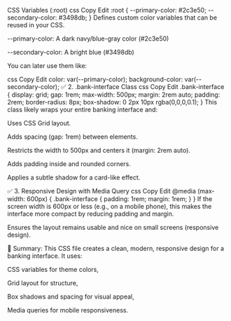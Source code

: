 CSS Variables (:root)
css
Copy
Edit
:root {
  --primary-color: #2c3e50;
  --secondary-color: #3498db;
}
Defines custom color variables that can be reused in your CSS.

--primary-color: A dark navy/blue-gray color (#2c3e50)

--secondary-color: A bright blue (#3498db)

You can later use them like:

css
Copy
Edit
color: var(--primary-color);
background-color: var(--secondary-color);
✅ 2. .bank-interface Class
css
Copy
Edit
.bank-interface {
  display: grid;
  gap: 1rem;
  max-width: 500px;
  margin: 2rem auto;
  padding: 2rem;
  border-radius: 8px;
  box-shadow: 0 2px 10px rgba(0,0,0,0.1);
}
This class likely wraps your entire banking interface and:

Uses CSS Grid layout.

Adds spacing (gap: 1rem) between elements.

Restricts the width to 500px and centers it (margin: 2rem auto).

Adds padding inside and rounded corners.

Applies a subtle shadow for a card-like effect.

✅ 3. Responsive Design with Media Query
css
Copy
Edit
@media (max-width: 600px) {
  .bank-interface {
    padding: 1rem;
    margin: 1rem;
  }
}
If the screen width is 600px or less (e.g., on a mobile phone), this makes the interface more compact by reducing padding and margin.

Ensures the layout remains usable and nice on small screens (responsive design).

🧠 Summary:
This CSS file creates a clean, modern, responsive design for a banking interface. It uses:

CSS variables for theme colors,

Grid layout for structure,

Box shadows and spacing for visual appeal,

Media queries for mobile responsiveness.
